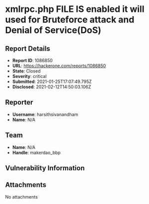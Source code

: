 # xmlrpc.php FILE IS enabled it will used for Bruteforce attack and Denial of Service(DoS)

## Report Details
- **Report ID**: 1086850
- **URL**: https://hackerone.com/reports/1086850
- **State**: Closed
- **Severity**: critical
- **Submitted**: 2021-01-25T17:07:49.795Z
- **Disclosed**: 2021-02-12T14:50:03.106Z

## Reporter
- **Username**: harsithsivanandham
- **Name**: N/A

## Team
- **Name**: N/A
- **Handle**: makerdao_bbp

## Vulnerability Information


## Attachments
No attachments
